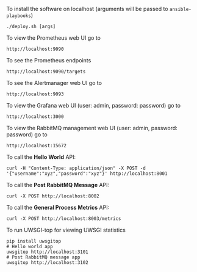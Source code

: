 To install the software on localhost (arguments will be passed to `ansible-playbooks`)

    ./deploy.sh [args]

To view the Prometheus web UI go to

    http://localhost:9090

To see the Prometheus endpoints

    http://localhost:9090/targets

To see the Alertmanager web UI go to

    http://localhost:9093

To view the Grafana web UI (user: admin, password: password) go to

    http://localhost:3000

To view the RabbitMQ management web UI (user: admin, password: password) go to

    http://localhost:15672
    
To call the __Hello World__ API:

    curl -H "Content-Type: application/json" -X POST -d '{"username":"xyz","password":"xyz"}' http://localhost:8001

To call the __Post RabbitMQ Message__ API:

    curl -X POST http://localhost:8002

To call the __General Process Metrics__ API:

    curl -X POST http://localhost:8003/metrics

To run UWSGI-top for viewing UWSGI statistics

    pip install uwsgitop
    # Hello world app
    uwsgitop http://localhost:3101
    # Post RabbitMQ message app
    uwsgitop http://localhost:3102
    
